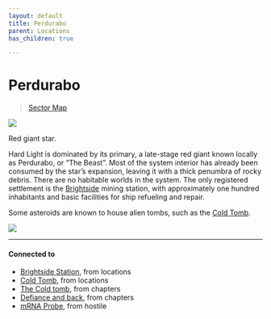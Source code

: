 ```yaml
---
layout: default
title: Perdurabo
parent: Locations
has_children: true

---
```


# Perdurabo

> [Sector Map](https://sectorswithoutnumber.com/sector/E9FKrPjS8tsRmoryYMpe/system/PWrHAjd6P64k61Ga1PfQ)

![](https://i.imgur.com/Bt6ywq5.png)

Red giant star.

Hard Light is dominated by its primary, a late-stage red giant known locally as Perdurabo, or “The Beast”. Most of the system interior has already been consumed by the star’s expansion, leaving it with a thick penumbra of rocky debris. There are no habitable worlds in the system. The only registered settlement is the [Brightside](BrightsideStation.md) mining station, with approximately one hundred inhabitants and basic facilities for ship refueling and repair.

Some asteroids are known to house alien tombs, such as the [Cold Tomb](ColdTomb.md).

![](https://i.imgur.com/RLOfasI.png)

---
#### Connected to

<!-- QueryToSerialize: LIST without ID "["+ title + "](https://terra-campaigns.github.io/"+ regexreplace(file.path, ".md", "") + ")" + ", from " + regexreplace(file.folder, "hostile/", "") FROM ([[]]) OR outgoing([[]]) WHERE file.name != this.file.name SORT file.folder DESC -->
<!-- SerializedQuery: LIST without ID "["+ title + "](https://terra-campaigns.github.io/"+ regexreplace(file.path, ".md", "") + ")" + ", from " + regexreplace(file.folder, "hostile/", "") FROM ([[]]) OR outgoing([[]]) WHERE file.name != this.file.name SORT file.folder DESC -->
- [Brightside Station](https://terra-campaigns.github.io/hostile/locations/BrightsideStation), from locations
- [Cold Tomb](https://terra-campaigns.github.io/hostile/locations/ColdTomb), from locations
- [The Cold tomb](https://terra-campaigns.github.io/hostile/chapters/chap002), from chapters
- [Defiance and back](https://terra-campaigns.github.io/hostile/chapters/chap003), from chapters
- [mRNA Probe](https://terra-campaigns.github.io/hostile/mRNA), from hostile
<!-- SerializedQuery END -->
